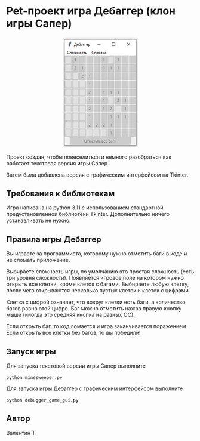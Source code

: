 # Pet-проект игра Дебаггер (клон игры Сапер)

<p align="center">
 <img width="200px" src="debugger_game_image.jpg" alt="qr"/>
</p>

Проект создан, чтобы повеселиться и немного разобраться как работает текстовая версия игры Сапер.

Затем была добавлена версия с графическим интерфейсом на Tkinter.

## Требования к библиотекам

Игра написана на python 3.11 с использованием стандартной предустановленной библиотеки Tkinter.
Дополнительно ничего устанавливать не нужно.

## Правила игры Дебаггер

Вы играете за программиста, которому нужно отметить баги в коде и не сломать приложение.

Выбираете сложность игры, по умолчанию это простая сложность (есть три уровня сложности).
Появляется игровое поле на котором нужно открыть все клетки, кроме клеток с багами.
Выбираете любую клетку, после чего открываются несколько пустых клеток и клеток с цифрами.

Клетка с цифрой означает, что вокруг клетки есть баги, а количество багов равно этой цифре.
Баг можно отметить нажав правую кнопку мыши (иногда это средняя кнопка на разных ОС).

Если открыть баг, то код ломается и игра заканчивается поражением.
Если открыть все клетки без багов, то вы победили!

## Запуск игры

Для запуска текстовой версии игры Сапер выполните
```
python minesweeper.py
```

Для запуска игры Дебаггер с графическим интерфейсом выполните
```
python debugger_game_gui.py
```

## Автор

Валентин Т
